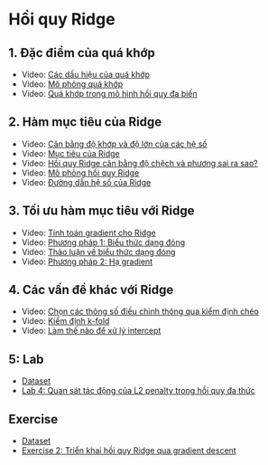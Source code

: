 # Hồi quy Ridge



## 1. Đặc điểm của quá khớp

- Video: [Các dấu hiệu của quá khớp](https://www.coursera.org/learn/ml-regression/lecture/TIGJ5/symptoms-of-overfitting-in-polynomial-regression)
- Video: [Mô phỏng quá khớp](https://www.coursera.org/learn/ml-regression/lecture/o6wzg/overfitting-demo)
- Video: [Quá khớp trong mô hình hồi quy đa biến](https://www.coursera.org/learn/ml-regression/lecture/38mGi/overfitting-for-more-general-multiple-regression-models)



## 2. Hàm mục tiêu của Ridge

- Video: [Cân bằng độ khớp và độ lớn của các hệ số](https://www.coursera.org/learn/ml-regression/lecture/b1fbX/balancing-fit-and-magnitude-of-coefficients)
- Video: [Mục tiêu của Ridge](https://www.coursera.org/learn/ml-regression/lecture/xYzTA/the-resulting-ridge-objective-and-its-extreme-solutions)
- Video: [Hồi quy Ridge cân bằng độ chệch và phương sai ra sao?](https://www.coursera.org/learn/ml-regression/lecture/697eG/how-ridge-regression-balances-bias-and-variance)
- Video: [Mô phỏng hồi quy Ridge](https://www.coursera.org/learn/ml-regression/lecture/Dh4Qw/ridge-regression-demo)
- Video: [Đường dẫn hệ số của Ridge](https://www.coursera.org/learn/ml-regression/lecture/Ki05k/the-ridge-coefficient-path)



## 3. Tối ưu hàm mục tiêu với Ridge

- Video: [Tính toán gradient cho Ridge](https://www.coursera.org/learn/ml-regression/lecture/kvaqc/computing-the-gradient-of-the-ridge-objective)
- Video: [Phương pháp 1: Biểu thức dạng đóng](https://www.coursera.org/learn/ml-regression/lecture/uYzai/approach-1-closed-form-solution)
- Video: [Thảo luận về biểu thức dạng đóng](https://www.coursera.org/learn/ml-regression/lecture/SlFBr/discussing-the-closed-form-solution)
- Video: [Phương pháp 2: Hạ gradient](https://www.coursera.org/learn/ml-regression/lecture/v9vA8/approach-2-gradient-descent)



## 4. Các vấn đề khác với Ridge

- Video: [Chọn các thông số điều chỉnh thông qua kiểm định chéo](https://www.coursera.org/learn/ml-regression/lecture/UEH0h/selecting-tuning-parameters-via-cross-validation)
- Video: [Kiểm định k-fold](https://www.coursera.org/learn/ml-regression/lecture/FJcUw/k-fold-cross-validation)
- Video: [Làm thế nào để xử lý intercept](https://www.coursera.org/learn/ml-regression/lecture/3KZiN/how-to-handle-the-intercept)



## 5: Lab

- [Dataset](dataset/house_data.zip)
- [Lab 4: Quan sát tác động của L2 penalty trong hồi quy đa thức](labs/lab-4.ipynb)


## Exercise

- [Dataset](dataset/house_data.zip)
- [Exercise 2: Triển khai hồi quy Ridge qua gradient descent](exercise/exercise-2.ipynb)
